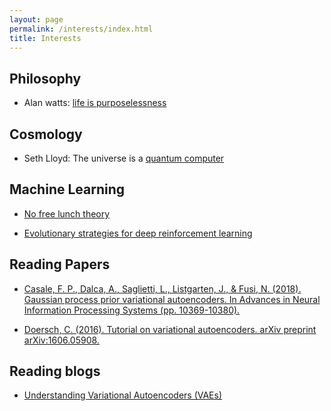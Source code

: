 ```yaml
---
layout: page
permalink: /interests/index.html
title: Interests
---
```


## Philosophy
- Alan watts: [life is purposelessness](https://www.youtube.com/watch?v=21RwqnB8GrE)

## Cosmology
- Seth Lloyd: The universe is a [quantum computer](https://www.youtube.com/watch?v=Qu6Mh2pX9OI)

## Machine Learning
- [No free lunch theory](https://link.springer.com/chapter/10.1007/978-1-4471-0123-9_3)

- [Evolutionary strategies for deep reinforcement learning](https://openai.com/blog/evolution-strategies/)

## Reading Papers

- [Casale, F. P., Dalca, A., Saglietti, L., Listgarten, J., & Fusi, N. (2018). Gaussian process prior variational autoencoders. In Advances in Neural Information Processing Systems (pp. 10369-10380).](https://papers.nips.cc/paper/8238-gaussian-process-prior-variational-autoencoders.pdf)

- [Doersch, C. (2016). Tutorial on variational autoencoders. arXiv preprint arXiv:1606.05908.](https://arxiv.org/pdf/1606.05908.pdf%20http://arxiv.org/abs/1606.05908.pdf)

## Reading blogs

- [Understanding Variational Autoencoders (VAEs)](https://towardsdatascience.com/understanding-variational-autoencoders-vaes-f70510919f73)
  





